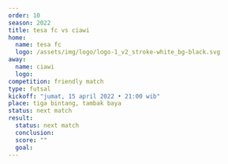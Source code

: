 ```yaml
---
order: 10
season: 2022
title: tesa fc vs ciawi
home:
  name: tesa fc
  logo: /assets/img/logo/logo-1_v2_stroke-white_bg-black.svg
away:
  name: ciawi
  logo:
competition: friendly match
type: futsal
kickoff: "jumat, 15 april 2022 • 21:00 wib"
place: tiga bintang, tambak baya
status: next match
result:
  status: next match
  conclusion: 
  score: ""
  goal: 
---
```

